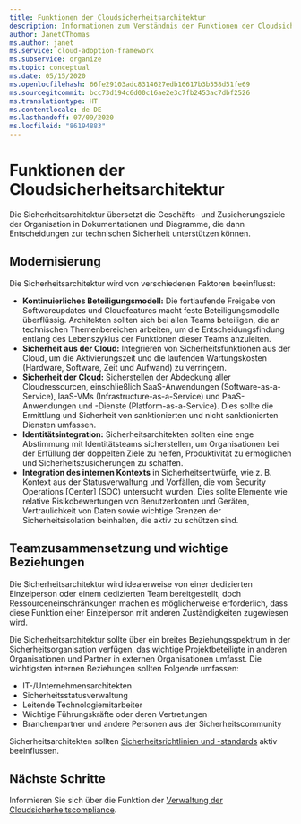 ```yaml
---
title: Funktionen der Cloudsicherheitsarchitektur
description: Informationen zum Verständnis der Funktionen der Cloudsicherheitsarchitektur.
author: JanetCThomas
ms.author: janet
ms.service: cloud-adoption-framework
ms.subservice: organize
ms.topic: conceptual
ms.date: 05/15/2020
ms.openlocfilehash: 66fe29103adc8314627edb16617b3b558d51fe69
ms.sourcegitcommit: bcc73d194c6d00c16ae2e3c7fb2453ac7dbf2526
ms.translationtype: HT
ms.contentlocale: de-DE
ms.lasthandoff: 07/09/2020
ms.locfileid: "86194883"
---
```

# <a name="cloud-security-architecture-functions"></a>Funktionen der Cloudsicherheitsarchitektur

Die Sicherheitsarchitektur übersetzt die Geschäfts- und Zusicherungsziele der Organisation in Dokumentationen und Diagramme, die dann Entscheidungen zur technischen Sicherheit unterstützen können.

## <a name="modernization"></a>Modernisierung

Die Sicherheitsarchitektur wird von verschiedenen Faktoren beeinflusst:

- **Kontinuierliches Beteiligungsmodell:** Die fortlaufende Freigabe von Softwareupdates und Cloudfeatures macht feste Beteiligungsmodelle überflüssig. Architekten sollten sich bei allen Teams beteiligen, die an technischen Themenbereichen arbeiten, um die Entscheidungsfindung entlang des Lebenszyklus der Funktionen dieser Teams anzuleiten.
- **Sicherheit aus der Cloud:** Integrieren von Sicherheitsfunktionen aus der Cloud, um die Aktivierungszeit und die laufenden Wartungskosten (Hardware, Software, Zeit und Aufwand) zu verringern.
- **Sicherheit der Cloud:** Sicherstellen der Abdeckung aller Cloudressourcen, einschließlich SaaS-Anwendungen (Software-as-a-Service), IaaS-VMs (Infrastructure-as-a-Service) und PaaS-Anwendungen und -Dienste (Platform-as-a-Service). Dies sollte die Ermittlung und Sicherheit von sanktionierten und nicht sanktionierten Diensten umfassen.
- **Identitätsintegration:** Sicherheitsarchitekten sollten eine enge Abstimmung mit Identitätsteams sicherstellen, um Organisationen bei der Erfüllung der doppelten Ziele zu helfen, Produktivität zu ermöglichen und Sicherheitszusicherungen zu schaffen.
- **Integration des internen Kontexts** in Sicherheitsentwürfe, wie z. B. Kontext aus der Statusverwaltung und Vorfällen, die vom Security Operations [Center] (SOC) untersucht wurden. Dies sollte Elemente wie relative Risikobewertungen von Benutzerkonten und Geräten, Vertraulichkeit von Daten sowie wichtige Grenzen der Sicherheitsisolation beinhalten, die aktiv zu schützen sind.

## <a name="team-composition-and-key-relationships"></a>Teamzusammensetzung und wichtige Beziehungen

Die Sicherheitsarchitektur wird idealerweise von einer dedizierten Einzelperson oder einem dedizierten Team bereitgestellt, doch Ressourceneinschränkungen machen es möglicherweise erforderlich, dass diese Funktion einer Einzelperson mit anderen Zuständigkeiten zugewiesen wird.

Die Sicherheitsarchitektur sollte über ein breites Beziehungsspektrum in der Sicherheitsorganisation verfügen, das wichtige Projektbeteiligte in anderen Organisationen und Partner in externen Organisationen umfasst. Die wichtigsten internen Beziehungen sollten Folgende umfassen:

- IT-/Unternehmensarchitekten
- Sicherheitsstatusverwaltung
- Leitende Technologiemitarbeiter
- Wichtige Führungskräfte oder deren Vertretungen
- Branchenpartner und andere Personen aus der Sicherheitscommunity

Sicherheitsarchitekten sollten [Sicherheitsrichtlinien und -standards](./cloud-security-policy-standards.md) aktiv beeinflussen.

## <a name="next-steps"></a>Nächste Schritte

Informieren Sie sich über die Funktion der [Verwaltung der Cloudsicherheitscompliance](./cloud-security-compliance-management.md).
